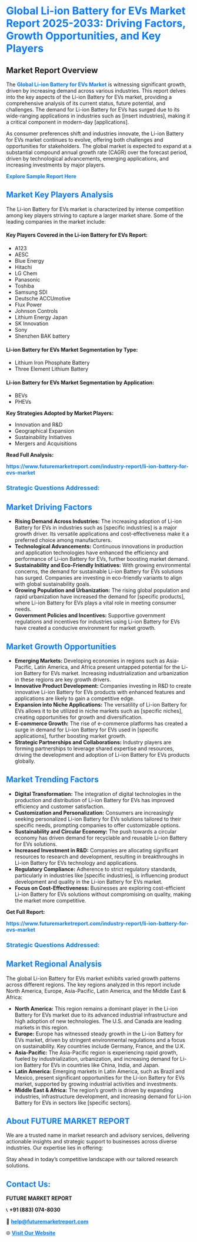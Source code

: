 <h1 style="color: #007BFF;">Global Li-ion Battery for EVs Market Report 2025-2033: Driving Factors, Growth Opportunities, and Key Players</h1>

<section id="overview">
<h2>Market Report Overview</h2>
<p>The <a href="https://www.futuremarketreport.com/industry-report/li-ion-battery-for-evs-market" style="color: #007BFF; text-decoration: none;"><strong>Global Li-ion Battery for EVs Market</strong></a> is witnessing significant growth, driven by increasing demand across various industries. This report delves into the key aspects of the Li-ion Battery for EVs market, providing a comprehensive analysis of its current status, future potential, and challenges. The demand for Li-ion Battery for EVs has surged due to its wide-ranging applications in industries such as [insert industries], making it a critical component in modern-day [applications].</p>
<p>As consumer preferences shift and industries innovate, the Li-ion Battery for EVs market continues to evolve, offering both challenges and opportunities for stakeholders. The global market is expected to expand at a substantial compound annual growth rate (CAGR) over the forecast period, driven by technological advancements, emerging applications, and increasing investments by major players.</p>
</section>

<section id="overview">
<p><a href="https://www.futuremarketreport.com/request-sample/reportId=54968" style="color: #007BFF; text-decoration: none;"><strong>Explore Sample Report Here</strong></a></p>
</section>

<section id="key-players">
<h2 style="color: #007BFF;">Market Key Players Analysis</h2>
<p>The Li-ion Battery for EVs market is characterized by intense competition among key players striving to capture a larger market share. Some of the leading companies in the market include:</p>
<h4>Key Players Covered in the Li-ion Battery for EVs Report:</h4>
<ul><li>A123</li><li>AESC</li><li>Blue Energy</li><li>Hitachi</li><li>LG Chem</li><li>Panasonic</li><li>Toshiba</li><li>Samsung SDI</li><li>Deutsche ACCUmotive</li><li>Flux Power</li><li>Johnson Controls</li><li>Lithium Energy Japan</li><li>SK Innovation</li><li>Sony</li><li>Shenzhen BAK battery</li></ul>
<h4>Li-ion Battery for EVs Market Segmentation by Type:</h4>
<ul><li>Lithium Iron Phosphate Battery</li><li>Three Element Lithium Battery</li></ul>

<h4>Li-ion Battery for EVs Market Segmentation by Application:</h4>
<ul><li>BEVs</li><li>PHEVs</li></ul>
<p><strong>Key Strategies Adopted by Market Players:</strong></p>
<ul>
<li>Innovation and R&D</li>
<li>Geographical Expansion</li>
<li>Sustainability Initiatives</li>
<li>Mergers and Acquisitions</li>
</ul>
</section>

<section>
<p><strong>Read Full Analysis: </strong></p><a href="https://www.futuremarketreport.com/industry-report/li-ion-battery-for-evs-market" style="color: #007BFF; text-decoration: none;"><strong>https://www.futuremarketreport.com/industry-report/li-ion-battery-for-evs-market</strong></a>
<h3 style="color: #007BFF;">Strategic Questions Addressed:</h3>
</section>

<section id="driving-factors">
<h2 style="color: #007BFF;">Market Driving Factors</h2>
<ul>
<li><strong>Rising Demand Across Industries:</strong> The increasing adoption of Li-ion Battery for EVs in industries such as [specific industries] is a major growth driver. Its versatile applications and cost-effectiveness make it a preferred choice among manufacturers.</li>
<li><strong>Technological Advancements:</strong> Continuous innovations in production and application technologies have enhanced the efficiency and performance of Li-ion Battery for EVs, further boosting market demand.</li>
<li><strong>Sustainability and Eco-Friendly Initiatives:</strong> With growing environmental concerns, the demand for sustainable Li-ion Battery for EVs solutions has surged. Companies are investing in eco-friendly variants to align with global sustainability goals.</li>
<li><strong>Growing Population and Urbanization:</strong> The rising global population and rapid urbanization have increased the demand for [specific products], where Li-ion Battery for EVs plays a vital role in meeting consumer needs.</li>
<li><strong>Government Policies and Incentives:</strong> Supportive government regulations and incentives for industries using Li-ion Battery for EVs have created a conducive environment for market growth.</li>
</ul>
</section>

<section id="growth-opportunities">
<h2 style="color: #007BFF;">Market Growth Opportunities</h2>
<ul>
<li><strong>Emerging Markets:</strong> Developing economies in regions such as Asia-Pacific, Latin America, and Africa present untapped potential for the Li-ion Battery for EVs market. Increasing industrialization and urbanization in these regions are key growth drivers.</li>
<li><strong>Innovative Product Development:</strong> Companies investing in R&D to create innovative Li-ion Battery for EVs products with enhanced features and applications are likely to gain a competitive edge.</li>
<li><strong>Expansion into Niche Applications:</strong> The versatility of Li-ion Battery for EVs allows it to be utilized in niche markets such as [specific niches], creating opportunities for growth and diversification.</li>
<li><strong>E-commerce Growth:</strong> The rise of e-commerce platforms has created a surge in demand for Li-ion Battery for EVs used in [specific applications], further boosting market growth.</li>
<li><strong>Strategic Partnerships and Collaborations:</strong> Industry players are forming partnerships to leverage shared expertise and resources, driving the development and adoption of Li-ion Battery for EVs products globally.</li>
</ul>
</section>

<section id="trending-factors">
<h2 style="color: #007BFF;">Market Trending Factors</h2>
<ul>
<li><strong>Digital Transformation:</strong> The integration of digital technologies in the production and distribution of Li-ion Battery for EVs has improved efficiency and customer satisfaction.</li>
<li><strong>Customization and Personalization:</strong> Consumers are increasingly seeking personalized Li-ion Battery for EVs solutions tailored to their specific needs, prompting companies to offer customizable options.</li>
<li><strong>Sustainability and Circular Economy:</strong> The push towards a circular economy has driven demand for recyclable and reusable Li-ion Battery for EVs solutions.</li>
<li><strong>Increased Investment in R&D:</strong> Companies are allocating significant resources to research and development, resulting in breakthroughs in Li-ion Battery for EVs technology and applications.</li>
<li><strong>Regulatory Compliance:</strong> Adherence to strict regulatory standards, particularly in industries like [specific industries], is influencing product development and quality in the Li-ion Battery for EVs market.</li>
<li><strong>Focus on Cost-Effectiveness:</strong> Businesses are exploring cost-efficient Li-ion Battery for EVs solutions without compromising on quality, making the market more competitive.</li>
</ul>
</section>

<section>
<p><strong>Get Full Report: </strong></p><a href="https://www.futuremarketreport.com/industry-report/li-ion-battery-for-evs-market" style="color: #007BFF; text-decoration: none;"><strong>https://www.futuremarketreport.com/industry-report/li-ion-battery-for-evs-market</strong></a>
<h3 style="color: #007BFF;">Strategic Questions Addressed:</h3>
</section>


<section id="regional-analysis">
<h2 style="color: #007BFF;">Market Regional Analysis</h2>
<p>The global Li-ion Battery for EVs market exhibits varied growth patterns across different regions. The key regions analyzed in this report include North America, Europe, Asia-Pacific, Latin America, and the Middle East & Africa:</p>
<ul>
<li><strong>North America:</strong> This region remains a dominant player in the Li-ion Battery for EVs market due to its advanced industrial infrastructure and high adoption of new technologies. The U.S. and Canada are leading markets in this region.</li>
<li><strong>Europe:</strong> Europe has witnessed steady growth in the Li-ion Battery for EVs market, driven by stringent environmental regulations and a focus on sustainability. Key countries include Germany, France, and the U.K.</li>
<li><strong>Asia-Pacific:</strong> The Asia-Pacific region is experiencing rapid growth, fueled by industrialization, urbanization, and increasing demand for Li-ion Battery for EVs in countries like China, India, and Japan.</li>
<li><strong>Latin America:</strong> Emerging markets in Latin America, such as Brazil and Mexico, present significant opportunities for the Li-ion Battery for EVs market, supported by growing industrial activities and investments.</li>
<li><strong>Middle East & Africa:</strong> The region’s growth is driven by expanding industries, infrastructure development, and increasing demand for Li-ion Battery for EVs in sectors like [specific sectors].</li>
</ul>
</section>

<footer>
<h2 style="color: #007BFF;">About FUTURE MARKET REPORT</h2>
<p>We are a trusted name in market research and advisory services, delivering actionable insights and strategic support to businesses across diverse industries. Our expertise lies in offering:</p>

<p>Stay ahead in today’s competitive landscape with our tailored research solutions.</p>

<h2 style="color: #007BFF;">Contact Us:</h2>
<p><strong>FUTURE MARKET REPORT</strong></p>
<p>📞 <strong>+91 (883) 074-8030</strong></p>
<p>📧 <strong><a href="mailto:help@futuremarketreport.com" style="color: #007BFF;">help@futuremarketreport.com</a></strong></p>
<p>🌐 <strong><a href="https://www.futuremarketreport.com/" style="color: #007BFF;">Visit Our Website</a></strong></p>
</footer>
